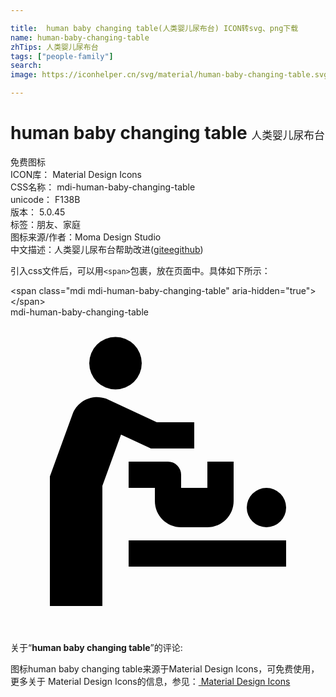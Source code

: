 ```yaml
---

title:  human baby changing table(人类婴儿尿布台) ICON转svg、png下载
name: human-baby-changing-table
zhTips: 人类婴儿尿布台
tags: ["people-family"]
search: 
image: https://iconhelper.cn/svg/material/human-baby-changing-table.svg

---
```


# human baby changing table  <small style="font-size: 60%;font-weight: 100">人类婴儿尿布台</small>


<div class="detail-page">
<p>
<span><span class="badge-success badge">免费图标</span> </span>
<br/>
<span>
ICON库：
<span class="badge-secondary badge">Material Design Icons</span> 
</span>
<br/>
<span>
CSS名称：
<span class="badge-secondary badge">mdi-human-baby-changing-table</span> 
</span>
<br/>
<span>
unicode：
<span class="badge-secondary badge">F138B</span> 
<copy-btn content='F138B' btn-title=""></copy-btn>
<copy-btn :content='String.fromCodePoint(parseInt("F138B", 16))' btn-title="复制U"></copy-btn>
</span>
<br/>
<span>
版本：
<span class="badge-secondary badge">5.0.45</span> 
</span><br/><span>标签：<span class="badge-light badge"><router-link to="/tags/people-family.html">朋友、家庭</router-link></span></span>
<br/>
<span>图标来源/作者：<span class="badge-light badge">Moma Design Studio</span></span> 
<br/>
<span class="zh-detail">中文描述：<span class="badge-primary badge">人类婴儿尿布台</span><span class="help-link"><span>帮助改进</span>(<a href="https://gitee.com/liuwave/icon-helper/edit/master/json/material/human-baby-changing-table.json" target="_blank" rel="noopener noreferrer">gitee</a><a href="https://github.com/liuwave/icon-helper/edit/master/json/material/human-baby-changing-table.json" target="_blank" rel="noopener noreferrer">github</a></span>)</span><br/>
</p>
</div>
<div class="alert alert-dark">
  <i class="mdi mdi-human-baby-changing-table mdi-48px"></i>
  <i class="mdi mdi-human-baby-changing-table mdi-36px"></i>
  <i class="mdi mdi-human-baby-changing-table mdi-24px"></i>
  <i class="mdi mdi-human-baby-changing-table mdi-18px"></i>
</div>
<div>
  <p>引入css文件后，可以用<code>&lt;span&gt;</code>包裹，放在页面中。具体如下所示：    
  </p>
  <div class="alert alert-primary" style="font-size: 14px">
    &lt;span class="mdi mdi-human-baby-changing-table" aria-hidden="true"&gt;&lt;/span&gt;
    <copy-btn content='<span class="mdi mdi-human-baby-changing-table" aria-hidden="true"></span>'></copy-btn>
  </div>
  <div class="alert alert-secondary">
    <i class="mdi mdi-human-baby-changing-table"
    style="font-size: 24px"
    aria-hidden="true"></i> mdi-human-baby-changing-table
    <copy-btn content="mdi-human-baby-changing-table" btn-title="复制图标名称"></copy-btn>
  </div>
</div>
<div id="svg" class="svg-wrap">
<svg xmlns="http://www.w3.org/2000/svg" viewBox="0 0 24 24"><path d="M6.5 6.08C5.72 6.12 5 6.62 4.72 7.4L3 12.13V22H7V12.84L8.42 8.94L10.7 10H14V8H11.15L7.29 6.2C7.03 6.11 6.76 6.07 6.5 6.08M9 17H21V19H9M10 3.5A2 2 0 0 1 8 5.5A2 2 0 0 1 6 3.5A2 2 0 0 1 8 1.5A2 2 0 0 1 10 3.5M21 14.5A1.5 1.5 0 0 1 19.5 16A1.5 1.5 0 0 1 18 14.5A1.5 1.5 0 0 1 19.5 13A1.5 1.5 0 0 1 21 14.5M9 11V13H11V14C11 15.11 11.89 16 13 16H15C16.11 16 17 15.11 17 14V11H15V13H13V12A1 1 0 0 0 12 11Z" /></svg>
</div>
<detail full-name='mdi-human-baby-changing-table'></detail>
<div class="icon-detail__container">
<p>关于“<b>human baby changing table</b>”的评论:</p>
</div>
<Vssue title="关于“human baby changing table”的评论" />    
<div><p>图标human baby changing table来源于Material Design Icons，可免费使用，更多关于 Material Design Icons的信息，参见：<a target="_blank" href="https://iconhelper.cn/material.html"> Material Design Icons</a>
</p></div>
